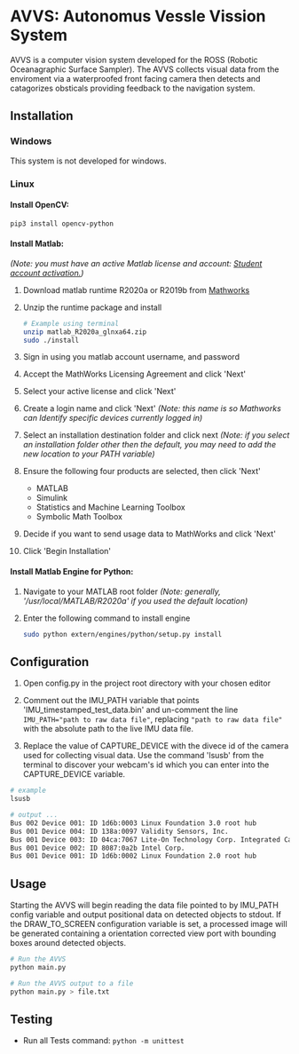 # AVVS: Autonomus Vessle Vission System

AVVS is a computer vision system developed for the ROSS (Robotic Oceanagraphic Surface Sampler). The AVVS collects visual data from the enviroment via a waterproofed front facing camera then detects and catagorizes obsticals providing feedback to the navigation system.

## Installation

### Windows
This system is not developed for windows.

### Linux

#### Install OpenCV:

```bash
pip3 install opencv-python
```

#### Install Matlab:

*(Note: you must have an active Matlab license and account: [Student account activation.](https://is.oregonstate.edu/service/software/matlab))*

1) Download matlab runtime R2020a or R2019b from [Mathworks](https://www.mathworks.com/products/compiler/matlab-runtime.html)

2) Unzip the runtime package and install

    ```bash
    # Example using terminal
    unzip matlab_R2020a_glnxa64.zip
    sudo ./install
    ```
3) Sign in using you matlab account username, and password

4) Accept the MathWorks Licensing Agreement and click 'Next'

5) Select your active license and click 'Next'

6) Create a login name and click 'Next' *(Note: this name is so Mathworks can Identify specific devices currently logged in)*

7) Select an installation destination folder and click next *(Note: if you select an installation folder other then the default, you may need to add the new location to your PATH variable)*

8) Ensure the following four products are selected, then click 'Next'

    * MATLAB
    * Simulink
    * Statistics and Machine Learning Toolbox
    * Symbolic Math Toolbox

9) Decide if you want to send usage data to MathWorks and click 'Next'

10) Click 'Begin Installation'

#### Install Matlab Engine for Python:

1) Navigate to your MATLAB root folder *(Note: generally, '/usr/local/MATLAB/R2020a' if you used the default location)*

2) Enter the following command to install engine

    ```bash
    sudo python extern/engines/python/setup.py install
    ```

## Configuration

1) Open config.py in the project root directory with your chosen editor

2) Comment out the IMU_PATH variable that points 'IMU_timestamped_test_data.bin' and un-comment the line ``` IMU_PATH="path to raw data file"```, replacing ```"path to raw data file"``` with the absolute path to the live IMU data file.

3) Replace the value of CAPTURE_DEVICE with the divece id of the camera used for collecting visual data. Use the command 'lsusb' from the terminal to discover your webcam's id which you can enter into the CAPTURE_DEVICE variable.
```bash
# example
lsusb

# output ...
Bus 002 Device 001: ID 1d6b:0003 Linux Foundation 3.0 root hub
Bus 001 Device 004: ID 138a:0097 Validity Sensors, Inc. 
Bus 001 Device 003: ID 04ca:7067 Lite-On Technology Corp. Integrated Camera
Bus 001 Device 002: ID 8087:0a2b Intel Corp. 
Bus 001 Device 001: ID 1d6b:0002 Linux Foundation 2.0 root hub

```

## Usage
Starting the AVVS will begin reading the data file pointed to by IMU_PATH config variable and output positional data on detected objects to stdout. If the DRAW_TO_SCREEN configuration variable is set, a processed image will be generated containing a orientation corrected view port with bounding boxes around detected objects.

```bash 
# Run the AVVS 
python main.py

# Run the AVVS output to a file
python main.py > file.txt

```

## Testing
- Run all Tests command: ```python -m unittest```